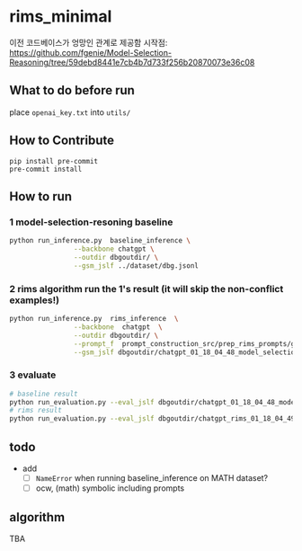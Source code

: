 # rims_minimal
이전 코드베이스가 엉망인 관계로 제공함
시작점: https://github.com/fgenie/Model-Selection-Reasoning/tree/59debd8441e7cb4b7d733f256b20870073e36c08


## What to do before run
place `openai_key.txt` into `utils/`

## How to Contribute

```
pip install pre-commit
pre-commit install
```

## How to run
### 1 model-selection-resoning baseline
```bash
python run_inference.py  baseline_inference \
                --backbone chatgpt \
                --outdir dbgoutdir/ \
                --gsm_jslf ../dataset/dbg.jsonl
```


### 2 rims algorithm run the 1's result (it will skip the non-conflict examples!)
```bash
python run_inference.py  rims_inference  \
                --backbone  chatgpt  \
                --outdir dbgoutdir/ \
                --prompt_f  prompt_construction_src/prep_rims_prompts/gsm_prompts/3_reflectonce_cot2p2c.pal2cot.pal2p2c.txt_rm_ans   \
                --gsm_jslf dbgoutdir/chatgpt_01_18_04_48_model_selection3_startidx0.jsonl
```

### 3 evaluate
```bash
# baseline result
python run_evaluation.py --eval_jslf dbgoutdir/chatgpt_01_18_04_48_model_selection3_startidx0.jsonl
# rims result
python run_evaluation.py --eval_jslf dbgoutdir/chatgpt_rims_01_18_04_49_startidx0.jsonl
```


## todo
 - add
    - [ ] `NameError` when running baseline_inference on MATH dataset?
    - [ ] ocw, (math) symbolic including prompts

## algorithm
TBA
